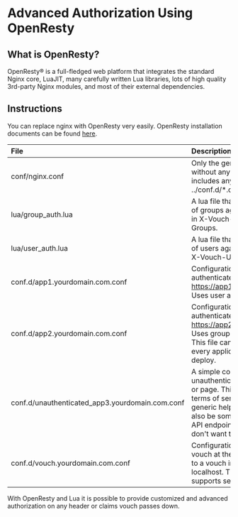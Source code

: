 # Advanced Authorization Using OpenResty

## What is OpenResty?
OpenResty® is a full-fledged web platform that integrates the standard Nginx core, LuaJIT, many carefully written Lua libraries, lots of high quality 3rd-party Nginx modules, and most of their external dependencies.

## Instructions

You can replace nginx with OpenResty very easily. OpenResty installation documents can be found [here](https://openresty.org/en/installation.html).


| File                              | Description |
| :---                              | :---        |
| conf/nginx.conf                   | Only the generic nginx config without any 'server' fields.  It includes anything at ../conf.d/*.conf |
| lua/group_auth.lua                | A lua file that validates a list of groups against the values in X-Vouch-IdP-Claims-Groups. |
| lua/user_auth.lua                 | A lua file that validates a list of users against the value in X-Vouch-User. |
| conf.d/app1.yourdomain.com.conf   | Configuration for an authenticated application at https://app1.yourdomain.com.  Uses user authorization. |
| conf.d/app2.yourdomain.com.conf   | Configuration for an authenticated application at https://app2.yourdomain.com.  Uses group authorization.  This file can be duplicated for every application you'd like to deploy. |
| conf.d/unauthenticated_app3.yourdomain.com.conf | A simple configuration for an unauthenticated application or page.  This could be a terms of service, license, or generic help page.  It could also be some application or API endpoint that you simply don't want to authenticate.  |
| conf.d/vouch.yourdomain.com.conf  | Configuration for exposing vouch at the proxy using https to a vouch instance on localhost.  This configuration supports secure cookies. |

With OpenResty and Lua it is possible to provide customized and advanced authorization on any header or claims vouch passes down.
